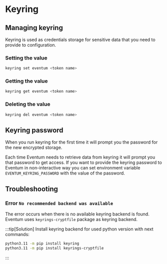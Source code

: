 # Keyring

## Managing keyring

Keyring is used as credentials storage for sensitive data that you need to provide to configuration.

### Setting the value

```bash
keyring set eventum <token name>
```

### Getting the value

```bash
keyring get eventum <token name>
```

### Deleting the value

```bash
keyring del eventum <token name>
```

## Keyring password

When you run keyring for the first time it will prompt you the password for the new encrypted storage.

Each time Eventum needs to retrieve data from keyring it will prompt you that password to get access. If you want to provide the keyring password to Eventum in non-interactive way you can set environment variable `EVENTUM_KEYRING_PASSWORD` with the value of the password.

## Troubleshooting

### Error `No recommended backend was available`

The error occurs when there is no available keyring backend is found. Eventum uses `keyrings-cryptfile` package as keyring backend.

:::tip[Solution]
Install keyring backend for used python version with next commands:
```bash
python3.11 -m pip install keyring
python3.11 -m pip install keyrings-cryptfile
```
:::
